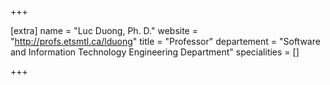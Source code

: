 +++

[extra]
name = "Luc Duong, Ph. D."
website = "http://profs.etsmtl.ca/lduong"
title = "Professor"
departement = "Software and Information Technology Engineering Department"
specialities = []

+++